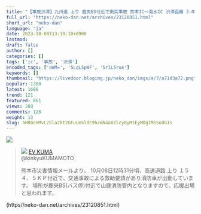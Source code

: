 ```yaml
---
title: "【事故渋滞】九州道 上り 鹿央BS付近で衝突事故 熊本IC〜菊水IC 渋滞距離 3.0km "
full_url: "https://neko-dan.net/archives/23120851.html"
short_url: "neko-dan"
language: "ja"
date: 2023-10-08T13:10:10+0900
lastmod: 
draft: false
author: []
categories: []
tags: ['ic', '事故', '渋滞']
encoded_tags: ['aWM=', '5LqL5pWF', '5riL5rue']
keywords: []
thumbnail: "https://livedoor.blogimg.jp/neko_dan/imgs/a/7/a71d3a72.png"
popular: 1300
latest: 1606
trend: 121
featured: 861
views: 288
comments: 128
weight: 13
slug: aHR0cHMvL25la28tZGFuLm5ldC9hcmNoaXZlcy8yMzEyMDg1MS5odG1s
---
```


![](https://livedoor.blogimg.jp/neko_dan/imgs/a/7/a71d3a72.png)

<blockquote id='twibodymX2cGTvmuW'> <p> <img src='https//livedoor.blogimg.jp/neko_dan/imgs/4/c/4c5e76c1.jpg'> <a href='https//twitter.com/kinkyuKUMAMOTO/status/1710863487042543893' target='_blank'>EV KUMA </a><br> @kinkyuKUMAMOTO </p> <p id='twitextmX2cGTvmuW'> 熊本市災害情報メールより。 10月08日12時31分頃、高速道路 上り １５４．５ＫＰ付近で、交通事故による救助要請があり消防車が出動しています。 場所が鹿央BS(バス停)付近で山鹿消防管内となりますので、応援出場と思われます。 </p> <p> <a href='https//twitter.com/kinkyuKUMAMOTO/status/1710863487042543893' target='_blank'></a> </p> </blockquote> 

(https//neko-dan.net/archives/23120851.html)
